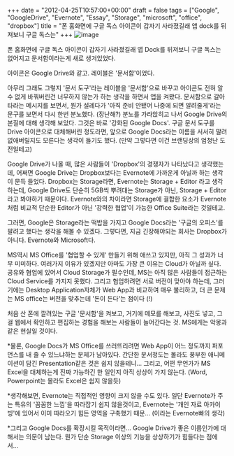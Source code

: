 +++
date = "2012-04-25T10:57:00+00:00"
draft = false
tags = ["Google", "GoogleDrive", "Evernote", "Essay", "Storage", "microsoft", "office", "dropbox"]
title = "폰 홈화면에 구글 독스 아이콘이 갑자기 사라졌길래 앱 dock를 뒤져보니 구글 독스는"
+++
![image](/tumblr_img/2012-04-25--dock-/4e171ac5ee3f24a9a9b161241d81b1cd5a593a240d25dde12bc534b4da1b6ec3.png)



폰 홈화면에 구글 독스 아이콘이 갑자기 사라졌길래 앱 Dock를 뒤져보니 구글 독스는 없어지고 문서함이라는게 새로 생겨있었다.

아이콘은 Google Drive와 같고. 레이블은 '문서함'이었다.

아무리 그래도 그렇지 '문서 도구'라는 레이블을 '문서함'으로 바꾸고 아이콘도 전혀 알 수 없게 바꿔버린건 너무하지 않는가 하는 생각을 하면서 앱을 켜봤다. 문서함으로 갈아타라는 메시지를 보면서, 뭔가 설레다가 '아직 준비 안됐어 나중에 되면 알려줄게'라는 문구를 보면서 다시 한번 분노했다. (장난해?) 분노를 가라앉히고 나서 Google Drive의 본질에 대해 생각해 보았다. 그것은 바로 '강화된 Google Docs'. 구글 문서 도구를 Drive 아이콘으로 대체해버린 정도라면, 앞으로 Google Docs라는 이름을 서서히 말려없애버릴지도 모른다는 생각이 들기도 했다. (만약 그렇다면 이건 브랜딩상의 엄청난 도전일테고)

Google Drive가 나올 때, 많은 사람들이 'Dropbox'의 경쟁자가 나타났다고 생각했는데, 어쩌면 Google Drive는 Dropbox보다는 Evernote에 가까운게 아닐까 하는 생각이 문득 들었다. Dropbox는 Storage라면, Evernote는 Storage + Editor 라고 생각하는데, Google Drive도 단순히 5GB씩 뿌려대는 Storage가 아닌, Storage + Editor라고 봐야하기 때문이다. Evernote와의 차이라면 Storage에 결합한 요소가 Evernote처럼 비교적 단순한 Editor가 아닌 '강력한 협업'이 가능한 Office Suite라는 것일테고.

그러면, Google은 Storage라는 떡밥을 가지고 Google Docs라는 '구글의 오피스'를 팔려고 했다는 생각을 해볼 수 있겠다. 그렇다면, 지금 긴장해야되는 회사는 Dropbox가 아니다. Evernote와 Microsoft다.

MS역시 MS Office를 '협업할 수 있게' 만들기 위해 애쓰고 있지만, 아직 그 성과가 너무 미미하다. 여러가지 이유가 있겠지만 아마도 가장 큰 이유는 Cloud가 아닐까 싶다. 공유와 협업에 있어서 Cloud Storage가 필수인데, MS는 아직 많은 사람들이 접근하는 Cloud Service를 가지지 못했다. 그리고 협업하려면 서로 버전이 맞아야 하는데, 그러기에는 Desktop Application자체가 Web App과 비교하여 매우 불리하고, 더 큰 문제는 MS office는 버전을 맞추는데 '돈이 든다'는 점이다 (!)

처음 산 폰에 깔려있는 구글 '문서함'을 켜보고, 거기에 메모를 해보고, 사진도 넣고, 그걸 웹에서 확인하고 편집하는 경험을 해보는 사람들이 늘어간다는 것. MS에게는 악몽과 같은 현실일 것이다.

*물론, Google Docs가 MS Office를 쓰러뜨리려면 Web App이 어느 정도까지 퍼포먼스를 내 줄 수 있느냐하는 문제가 남아있다. 간단한 문서정도는 몰라도 풍부한 애니메이션이 담긴 Presentation같은 것은 쉽지 않을테니... 그리고, 어떤 무언가가 MS Excel을 대체하는게 진짜 가능하긴 한 일인지 아직 상상이 가지 않는다. (Word, Powerpoint는 몰라도 Excel은 쉽지 않을듯)

*생각해보면, Evernote는 직접적인 영향이 크지 않을 수도 있다. 일단 Evernote가 주는 특유의 '꼼꼼한 느낌'을 따라잡기 쉽지 않을것이고, Evernote는 '개인 자료 아카이빙'에 있어서 이미 따라오기 힘든 영역을 구축했기 때문... (이라는 Evernote빠의 생각)

*그리고 Google Docs를 확장시킬 목적이라면... Google Drive가 좋은 이름인가에 대해서는 의문이 남는다. 뭔가 단순 Storage 이상의 기능을 상상하기가 힘들다는 점에서...
